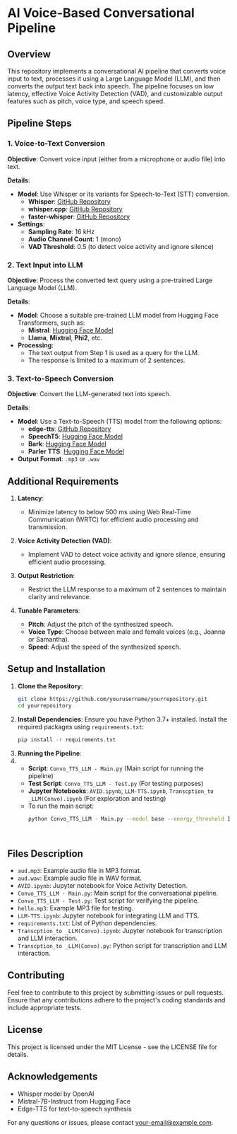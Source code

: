 # AI Voice-Based Conversational Pipeline

## Overview

This repository implements a conversational AI pipeline that converts voice input to text, processes it using a Large Language Model (LLM), and then converts the output text back into speech. The pipeline focuses on low latency, effective Voice Activity Detection (VAD), and customizable output features such as pitch, voice type, and speech speed. 

## Pipeline Steps

### 1. Voice-to-Text Conversion

**Objective**: Convert voice input (either from a microphone or audio file) into text.

**Details**:
- **Model**: Use Whisper or its variants for Speech-to-Text (STT) conversion.
  - **Whisper**: [GitHub Repository](https://github.com/openai/whisper)
  - **whisper.cpp**: [GitHub Repository](https://github.com/ggerganov/whisper.cpp)
  - **faster-whisper**: [GitHub Repository](https://github.com/SYSTRAN/faster-whisper)
- **Settings**:
  - **Sampling Rate**: 16 kHz
  - **Audio Channel Count**: 1 (mono)
  - **VAD Threshold**: 0.5 (to detect voice activity and ignore silence)

### 2. Text Input into LLM

**Objective**: Process the converted text query using a pre-trained Large Language Model (LLM).

**Details**:
- **Model**: Choose a suitable pre-trained LLM model from Hugging Face Transformers, such as:
  - **Mistral**: [Hugging Face Model](https://huggingface.co/mistralai/Mistral-7B-Instruct-v0.1)
  - **Llama**, **Mixtral**, **Phi2**, etc.
- **Processing**:
  - The text output from Step 1 is used as a query for the LLM.
  - The response is limited to a maximum of 2 sentences.

### 3. Text-to-Speech Conversion

**Objective**: Convert the LLM-generated text into speech.

**Details**:
- **Model**: Use a Text-to-Speech (TTS) model from the following options:
  - **edge-tts**: [GitHub Repository](https://github.com/rany2/edge-tts)
  - **SpeechT5**: [Hugging Face Model](https://huggingface.co/microsoft/speecht5_tts)
  - **Bark**: [Hugging Face Model](https://huggingface.co/suno/bark)
  - **Parler TTS**: [Hugging Face Model](https://huggingface.co/parler-tts/parler-tts-large-v1)
- **Output Format**: `.mp3` or `.wav`

## Additional Requirements

1. **Latency**: 
   - Minimize latency to below 500 ms using Web Real-Time Communication (WRTC) for efficient audio processing and transmission.

2. **Voice Activity Detection (VAD)**: 
   - Implement VAD to detect voice activity and ignore silence, ensuring efficient audio processing.

3. **Output Restriction**:
   - Restrict the LLM response to a maximum of 2 sentences to maintain clarity and relevance.

4. **Tunable Parameters**:
   - **Pitch**: Adjust the pitch of the synthesized speech.
   - **Voice Type**: Choose between male and female voices (e.g., Joanna or Samantha).
   - **Speed**: Adjust the speed of the synthesized speech.

## Setup and Installation

1. **Clone the Repository**:
   ```bash
   git clone https://github.com/yourusername/yourrepository.git
   cd yourrepository
2. **Install Dependencies**: Ensure you have Python 3.7+ installed. Install the required packages using `requirements.txt`:
   ```bash
   pip install -r requirements.txt
3. **Running the Pipeline**:
4.   -  **Script**: `Convo_TTS_LLM - Main.py` (Main script for running the pipeline)
     -  **Test Script**: `Convo_TTS_LLM - Test.py` (For testing purposes)
     -  **Jupyter Notebooks**: `AVID.ipynb`, `LLM-TTS.ipynb`, `Transcption_to _LLM(Convo).ipynb` (For exploration and testing)
     -  To run the main script:
        ```bash
        python Convo_TTS_LLM - Main.py --model base --energy_threshold 1000 --record_timeout 1 --phrase_timeout 1.5 --voice "en-US-EmmaNeural" --rate "+1%" --pitch "+1Hz"

  
## Files Description
  - `aud.mp3`: Example audio file in MP3 format.
  - `aud.wav`: Example audio file in WAV format.
  - `AVID.ipynb`: Jupyter notebook for Voice Activity Detection.
  - `Convo_TTS_LLM - Main.py`: Main script for the conversational pipeline.
  - `Convo_TTS_LLM - Test.py`: Test script for verifying the pipeline.
  - `hello.mp3`: Example MP3 file for testing.
  - `LLM-TTS.ipynb`: Jupyter notebook for integrating LLM and TTS.
  - `requirements.txt`: List of Python dependencies.
  - `Transcption_to _LLM(Convo).ipynb`: Jupyter notebook for transcription and LLM interaction.
  - `Transcption_to _LLM(Convo).py`: Python script for transcription and LLM interaction.

## Contributing
Feel free to contribute to this project by submitting issues or pull requests. Ensure that any contributions adhere to the project's coding standards and include appropriate tests.

## License
This project is licensed under the MIT License - see the LICENSE file for details.

## Acknowledgements 
  - Whisper model by OpenAI
  - Mistral-7B-Instruct from Hugging Face
  - Edge-TTS for text-to-speech synthesis

For any questions or issues, please contact your-email@example.com.

#
